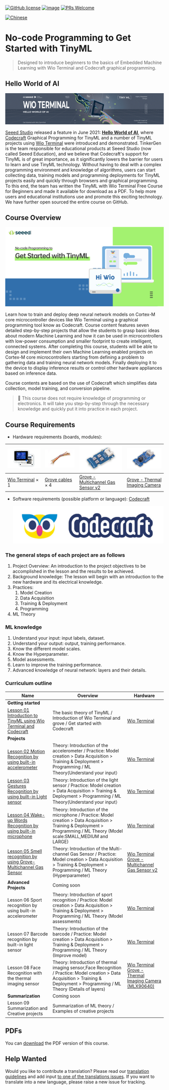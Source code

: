[![GitHub license](https://img.shields.io/github/license/microsoft/ML-For-Beginners.svg)](https://github.com/TinkerGen/No-code-Programming-to-Get-Started-with-TinyML/blob/main/LICENSE)
[![image](https://img.shields.io/badge/build-Codecraft-%233E9EF9)](https://ide.tinkergen.com/)
[![PRs Welcome](https://img.shields.io/badge/PRs-welcome-brightgreen.svg?style=flat-square)](http://makeapullrequest.com)

[![Chinese](https://img.shields.io/badge/-Chinese-yellow)](translations/README.zh-cn.md)

# No-code Programming to Get Started with TinyML

> Designed to introduce beginners to the basics of Embedded Machine Learning with Wio Terminal and Codecraft graphical programming.

## Hello World of AI

![Hello World of AI](./images/Hello-World-Of-AI-title.png)

[Seeed Studio](https://www.seeedstudio.com/) released a feature in June 2021: **[Hello World of AI](https://www.seeedstudio.com/wio-terminal-tinyml.html)**, where [Codecraft](https://ide.tinkergen.com) Graphical Programming for TinyML and a number of TinyML projects using [Wio Terminal](https://www.seeedstudio.com/Wio-Terminal-p-4509.html) were introduced and demonstrated. TinkerGen is the team responsible for educational products at Seeed Studio (now called Seeed Education), and we believe that Codecraft's support for TinyML is of great importance, as it significantly lowers the barrier for users to learn and use TinyML technology. Without having to deal with a complex programming environment and knowledge of algorithms, users can start collecting data, training models and programming deployments for TinyML projects easily and quickly through browsers and graphical programming.
To this end, the team has written the TinyML with Wio Terminal Free Course for Beginners and made it available for download as a PDF. To help more users and educational institutions use and promote this exciting technology. We have further open sourced the entire course on GitHub.

## Course Overview

![No-code Programming to Get Started with TinyML](./images/No-code-Programming-to-Get-Started-with-TinyML-title-1280x640.png)

Learn how to train and deploy deep neural network models on Cortex-M core microcontroller devices like Wio Terminal using a graphical programming tool know as Codecraft. Course content features seven detailed step-by-step projects that allow the students to grasp basic ideas about modern Machine Learning and how it can be used in microcontrollers with low-power consumption and smaller footprint to create intelligent, connected systems. After completing this course, students will be able to design and implement their own Machine Learning enabled projects on Cortex-M core microcontrollers starting from defining a problem to gathering data and training neural network models. Finally deploying it to the device to display inference results or control other hardware appliances based on inference data.

Course contents are based on the use of Codecraft which simplifies data collection, model training, and conversion pipeline.

> 👀️ This course does not require knowledge of programming or electronics. It will take you step-by-step through the necessary knowledge and quickly put it into practice in each project.

## Course Requirements

* Hardware requirements (boards, modules):

| ![Wio Terminal](./images/Wio-Terminal.png)                                            | ![Grove cables](./images/Grove-Cable.png)                                                                                     | ![Grove - Multichannel Gas Sensor v2](./images/Grove-Multichannel-Gas-Sensor.png)                                                                | ![Grove - Thermal Imaging Camera](./images/Grove-Thermal-Imaging-Camera.png)                                                                                      |
| :-------------------------------------------------------------------------- | ------------------------------------------------------------------------------------------------------------------- | ---------------------------------------------------------------------------------------------------------------- | ------------------------------------------------------------------------------------------------------------------------------------- |
| [Wio Terminal](https://www.seeedstudio.com/Wio-Terminal-p-4509.html) × 1 | [Grove cables](https://www.seeedstudio.com/Grove-Universal-4-Pin-20cm-Unbuckled-Cable-5-PCs-Pack-p-749.html) × 4 | [Grove - Multichannel Gas Sensor v2](https://www.seeedstudio.com/Grove-Multichannel-Gas-Sensor-v2-p-4569.html) | [Grove - Thermal Imaging Camera](https://www.seeedstudio.com/Grove-Thermal-Imaging-Camera-IR-Array-MLX90640-110-degree-p-4334.html) |

* Software requirements (possible platform or language): [Codecraft](https://ide.tinkergen.com)

  ![Codecraft logo](assets/20210918_103036_Codecraft-logo.png)

### The general steps of each project are as follows

1. Project Overview: An introduction to the project objectives to be accomplished in the lesson and the results to be achieved.
2. Background knowledge: The lesson will begin with an introduction to the new hardware and its electrical knowledge.
3. Practices:
   1. Model Creation
   2. Data Acquisition
   3. Training & Deployment
   4. Programming
4. ML Theory

### ML knowledge

1. Understand your input: input labels, dataset.
2. Understand your output: output, training performance.
3. Know the different model scales.
4. Know the Hyperparameter.
5. Model assessments.
6. Learn to improve the training performance.
7. Advanced knowledge of neural network: layers and their details.

### Curriculum outline

| Name                                                                                     | Overview                                                                                                                                                                            | Hardware                                                                                                                                                                                                            |
| ------------------------------------------------------------------------------------------ | ------------------------------------------------------------------------------------------------------------------------------------------------------------------------------------- | --------------------------------------------------------------------------------------------------------------------------------------------------------------------------------------------------------------------- |
| **Getting started**                                                                      |                                                                                                                                                                                     |                                                                                                                                                                                                                     |
| [Lesson 01 Introduction to TinyML using Wio Terminal and Codecraft](Lesson-01/README.md) | The basic theory of TinyML / Introduction of Wio Terminal and grove / Get started with Codecraft                                                                                    | [Wio Terminal](https://www.seeedstudio.com/Wio-Terminal-p-4509.html)                                                                                                                                                |
| **Projects**                                                                             |                                                                                                                                                                                     |                                                                                                                                                                                                                     |
| [Lesson 02  Motion Recognition by using built-in accelerometer](Lesson-02/README.md)                | Theory: Introduction of the accelerometer / Practice: Model creation > Data Acquisition > Training & Deployment > Programming / ML Theory(Understand your input）                   | [Wio Terminal](https://www.seeedstudio.com/Wio-Terminal-p-4509.html)                                                                                                                                                |
| [Lesson 03 Gestures Recognition by using built-in Light sensor](Lesson-03/README.md)                              | Theory: Introduction of the light sensor / Practice: Model creation > Data Acquisition > Training & Deployment > Programming / ML Theory(Understand your input）                    | [Wio Terminal](https://www.seeedstudio.com/Wio-Terminal-p-4509.html)                                                                                                                                                |
| [Lesson 04 Wake-up Words Recognition by using built-in microphone](Lesson-04/README.md)                           | Theory: Introduction of the microphone / Practice: Model creation > Data Acquisition > Training & Deployment > Programming / ML Theory (Model scale:SMALL,MEDIUM and LARGE)         | [Wio Terminal](https://www.seeedstudio.com/Wio-Terminal-p-4509.html)                                                                                                                                                |
| [Lesson 05 Smell recognition by using Grove-Multichannel Gas Sensor](Lesson-05/README.md)                         | Theory: Introduction of the Multi-channel Gas Sensor / Practice: Model creation > Data Acquisition > Training & Deployment > Programming / ML Theory (Hyperparameter)               | [Wio Terminal](https://www.seeedstudio.com/Wio-Terminal-p-4509.html) [Grove - Multichannel Gas Sensor v2](https://www.seeedstudio.com/Grove-Multichannel-Gas-Sensor-v2-p-4569.html)                                 |
| **Advanced Projects**                                                                    | Coming soon                                                                                                                                                                         |                                                                                                                                                                                                                     |
| Lesson 06 Sport recognition by using built-in accelerometer                              | Theory: Introduction of sport recognition / Practice: Model creation > Data Acquisition > Training & Deployment > Programming / ML Theory (Model assessments)                       | [Wio Terminal](https://www.seeedstudio.com/Wio-Terminal-p-4509.html)                                                                                                                                                |
| Lesson 07 Barcode recognition by built-in light sensor                                   | Theory: Introduction of the barcode / Practice: Model creation > Data Acquisition > Training & Deployment > Programming / ML Theory (Improve model)                                 | [Wio Terminal](https://www.seeedstudio.com/Wio-Terminal-p-4509.html)                                                                                                                                                |
| Lesson 08 Face Recognition with the thermal imaging sensor                               | Theory: Introduction of thermal imaging sensor,Face Recognition / Practice: Model creation > Data Acquisition > Training & Deployment > Programming / ML Theory (Details of layers) | [Wio Terminal](https://www.seeedstudio.com/Wio-Terminal-p-4509.html) [Grove - Thermal Imaging Camera (MLX90640)](https://www.seeedstudio.com/Grove-Thermal-Imaging-Camera-IR-Array-MLX90640-110-degree-p-4334.html) |
| **Summarization**                                                                        | Coming soon                                                                                                                                                                         |                                                                                                                                                                                                                     |
| Lesson 09 Summarization and Creative projects                                            | Summarization of ML theory / Examples of creative projects                                                                                                                          |                                                                                                                                                                                                                     |

## PDFs

You can [download](./pdf/No-code_Programming_to_Get_Started_with_TinyML.pdf) the PDF version of this course.

## Help Wanted

Would you like to contribute a translation? Please read our [translation guidelines](TRANSLATIONS.md) and add input [to one of the translations issues](https://github.com/TinkerGen/No-code-Programming-to-Get-Started-with-TinyML/issues?q=is%3Aissue+is%3Aopen+label%3Atranslation). If you want to translate into a new language, please raise a new issue for tracking.
